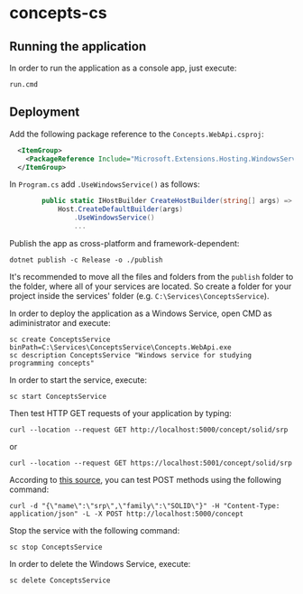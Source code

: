# concepts-cs 

## Running the application 

In order to run the application as a console app, just execute: 
```
run.cmd
```

## Deployment 

Add the following package reference to the `Concepts.WebApi.csproj`:
```XML
  <ItemGroup>
    <PackageReference Include="Microsoft.Extensions.Hosting.WindowsServices" Version="3.1.0" />
  </ItemGroup>
```

In `Program.cs` add `.UseWindowsService()` as follows:
```C#
        public static IHostBuilder CreateHostBuilder(string[] args) =>
            Host.CreateDefaultBuilder(args)
                .UseWindowsService()
                ...
```

Publish the app as cross-platform and framework-dependent: 
```
dotnet publish -c Release -o ./publish
```

It's recommended to move all the files and folders from the `publish` folder to the folder, where all of your services are located. 
So create a folder for your project inside the services' folder (e.g. `C:\Services\ConceptsService`).

In order to deploy the application as a Windows Service, open CMD as adiministrator and execute: 
```
sc create ConceptsService binPath=C:\Services\ConceptsService\Concepts.WebApi.exe
sc description ConceptsService "Windows service for studying programming concepts"
```

In order to start the service, execute: 
```
sc start ConceptsService
```

Then test HTTP GET requests of your application by typing: 
```
curl --location --request GET http://localhost:5000/concept/solid/srp
```
or 
```
curl --location --request GET https://localhost:5001/concept/solid/srp
```

According to [this source](https://gist.github.com/subfuzion/08c5d85437d5d4f00e58), you can test POST methods using the following command: 
```
curl -d "{\"name\":\"srp\",\"family\":\"SOLID\"}" -H "Content-Type: application/json" -L -X POST http://localhost:5000/concept
```

Stop the service with the following command: 
```
sc stop ConceptsService
```

In order to delete the Windows Service, execute:
```
sc delete ConceptsService
```
